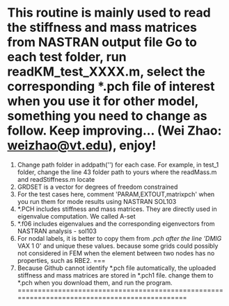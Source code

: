 This routine is mainly used to read the stiffness and mass matrices from NASTRAN output file
Go to each test folder, run readKM_test_XXXX.m, select the corresponding *.pch file of interest
when you use it for other model, something you need to change as follow.
Keep improving... (Wei Zhao: weizhao@vt.edu), enjoy!
============================================================================================
1. Change path folder in addpath('') for each case. For example, in test_1 folder,
   change the line 43 folder path to yours where the readMass.m and readStiffness.m locate
2. GRDSET is a vector for degrees of freedom constrained
3. For the test cases here, comment 'PARAM,EXTOUT,matrixpch' when you run them for mode results using NASTRAN SOL103
4. *.PCH includes stiffness and mass matrices. They are directly used in eigenvalue computation. We called A-set
5. *.f06 includes eigenvalues and the corresponding eigenvectors from NASTRAN analysis - sol103
6. For nodal labels, it is better to copy them from *.pch after the line 'DMIG*   VAX                            1               0' and unique these values. 
   because some grids could possibly not considered in FEM when the element between two nodes has no properties, such as RBE2.
===
7. Because Github cannot identify *.pch file automatically, the uploaded stiffness and mass matrices are stored in *.pch1 file.
   change them to *.pch when you download them, and run the program.
=============================================================================================
